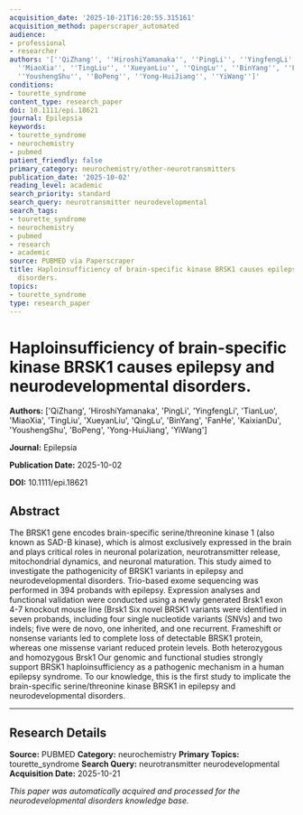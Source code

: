```yaml
---
acquisition_date: '2025-10-21T16:20:55.315161'
acquisition_method: paperscraper_automated
audience:
- professional
- researcher
authors: '[''QiZhang'', ''HiroshiYamanaka'', ''PingLi'', ''YingfengLi'', ''TianLuo'',
  ''MiaoXia'', ''TingLiu'', ''XueyanLiu'', ''QingLu'', ''BinYang'', ''FanHe'', ''KaixianDu'',
  ''YoushengShu'', ''BoPeng'', ''Yong-HuiJiang'', ''YiWang'']'
conditions:
- tourette_syndrome
content_type: research_paper
doi: 10.1111/epi.18621
journal: Epilepsia
keywords:
- tourette_syndrome
- neurochemistry
- pubmed
patient_friendly: false
primary_category: neurochemistry/other-neurotransmitters
publication_date: '2025-10-02'
reading_level: academic
search_priority: standard
search_query: neurotransmitter neurodevelopmental
search_tags:
- tourette_syndrome
- neurochemistry
- pubmed
- research
- academic
source: PUBMED via Paperscraper
title: Haploinsufficiency of brain-specific kinase BRSK1 causes epilepsy and neurodevelopmental
  disorders.
topics:
- tourette_syndrome
type: research_paper
---
```


# Haploinsufficiency of brain-specific kinase BRSK1 causes epilepsy and neurodevelopmental disorders.

**Authors:** ['QiZhang', 'HiroshiYamanaka', 'PingLi', 'YingfengLi', 'TianLuo', 'MiaoXia', 'TingLiu', 'XueyanLiu', 'QingLu', 'BinYang', 'FanHe', 'KaixianDu', 'YoushengShu', 'BoPeng', 'Yong-HuiJiang', 'YiWang']

**Journal:** Epilepsia

**Publication Date:** 2025-10-02

**DOI:** 10.1111/epi.18621

## Abstract

The BRSK1 gene encodes brain-specific serine/threonine kinase 1 (also known as SAD-B kinase), which is almost exclusively expressed in the brain and plays critical roles in neuronal polarization, neurotransmitter release, mitochondrial dynamics, and neuronal maturation. This study aimed to investigate the pathogenicity of BRSK1 variants in epilepsy and neurodevelopmental disorders. Trio-based exome sequencing was performed in 394 probands with epilepsy. Expression analyses and functional validation were conducted using a newly generated Brsk1 exon 4-7 knockout mouse line (Brsk1 Six novel BRSK1 variants were identified in seven probands, including four single nucleotide variants (SNVs) and two indels; five were de novo, one inherited, and one recurrent. Frameshift or nonsense variants led to complete loss of detectable BRSK1 protein, whereas one missense variant reduced protein levels. Both heterozygous and homozygous Brsk1 Our genomic and functional studies strongly support BRSK1 haploinsufficiency as a pathogenic mechanism in a human epilepsy syndrome. To our knowledge, this is the first study to implicate the brain-specific serine/threonine kinase BRSK1 in epilepsy and neurodevelopmental disorders.

---

## Research Details

**Source:** PUBMED
**Category:** neurochemistry
**Primary Topics:** tourette_syndrome
**Search Query:** neurotransmitter neurodevelopmental
**Acquisition Date:** 2025-10-21

*This paper was automatically acquired and processed for the neurodevelopmental disorders knowledge base.*
